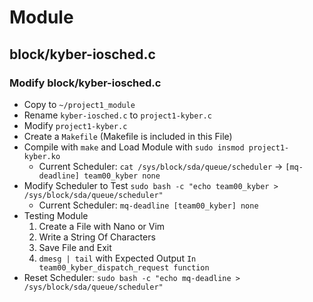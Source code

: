 # Module
## block/kyber-iosched.c
### Modify block/kyber-iosched.c
* Copy to ```~/project1_module```
* Rename ```kyber-iosched.c``` to ```project1-kyber.c```
* Modify ```project1-kyber.c```
* Create a ```Makefile``` (Makefile is included in this File)
* Compile with ```make``` and Load Module with ```sudo insmod project1-kyber.ko```
  * Current Scheduler: ```cat /sys/block/sda/queue/scheduler``` -> ```[mq-deadline] team00_kyber none```
* Modify Scheduler to Test ```sudo bash -c "echo team00_kyber > /sys/block/sda/queue/scheduler"```
  * Current Scheduler: ```mq-deadline [team00_kyber] none```
* Testing Module 
  1. Create a File with Nano or Vim
  2. Write a String Of Characters
  3. Save File and Exit
  4. ```dmesg | tail``` with Expected Output ```In team00_kyber_dispatch_request function```
* Reset Scheduler: ```sudo bash -c "echo mq-deadline > /sys/block/sda/queue/scheduler"```
